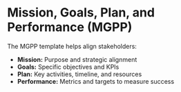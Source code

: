 # Mission, Goals, Plan, and Performance (MGPP)

The MGPP template helps align stakeholders:
- **Mission:** Purpose and strategic alignment
- **Goals:** Specific objectives and KPIs
- **Plan:** Key activities, timeline, and resources
- **Performance:** Metrics and targets to measure success